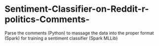 # Sentiment-Classifier-on-Reddit-r-politics-Comments-
Parse the comments (Python) to massage the data into the proper format (Spark) for training a sentiment classifier (Spark MLLib)
